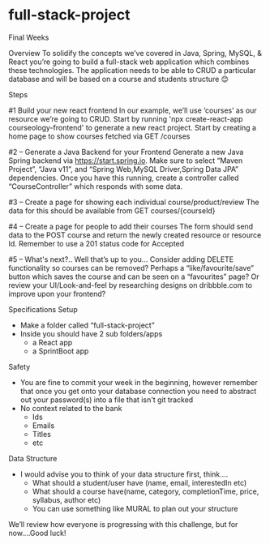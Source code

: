 # full-stack-project

Final Weeks

Overview
To solidify the concepts we’ve covered in Java, Spring, MySQL, & React you’re going to build a
full-stack web application which combines these technologies. The application needs to be able
to CRUD a particular database and will be based on a course and students structure 😊

Steps

#1 Build your new react frontend
In our example, we’ll use ‘courses’ as our resource we’re going to CRUD. Start by running 'npx
create-react-app courseology-frontend' to generate a new react project. Start by creating a home page to show courses fetched via GET /courses

#2 – Generate a Java Backend for your Frontend
Generate a new Java Spring backend via https://start.spring.io. Make sure to select “Maven
Project”, “Java v11”, and “Spring Web,MySQL Driver,Spring Data JPA” dependencies. Once you
have this running, create a controller called “CourseController” which responds with some data.

#3 – Create a page for showing each individual course/product/review
The data for this should be available from GET courses/{courseId}

#4 – Create a page for people to add their courses
The form should send data to the POST course and return the newly created resource or
resource Id. Remember to use a 201 status code for Accepted

#5 – What's next?.. Well that’s up to you...
Consider adding DELETE functionality so courses can be removed? Perhaps a
“like/favourite/save” button which saves the course and can be seen on a “favourites” page? Or
review your UI/Look-and-feel by researching designs on dribbble.com to improve upon your
frontend?

Specifications
Setup
- Make a folder called “full-stack-project”
- Inside you should have 2 sub folders/apps
  - a React app
  - a SprintBoot app

Safety
- You are fine to commit your week in the beginning, however remember that once you get
onto your database connection you need to abstract out your password(s) into a file that
isn't git tracked
- No context related to the bank
  - Ids
  - Emails
  - Titles
  - etc

Data Structure
- I would advise you to think of your data structure first, think....
  - What should a student/user have (name, email, interestedIn etc)
  - What should a course have(name, category, completionTime, price, syllabus,
author etc)
  - You can use something like MURAL to plan out your structure

We’ll review how everyone is progressing with this challenge, but for now....Good luck!